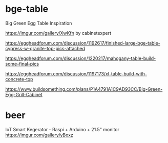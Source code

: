 # bge-table
Big Green Egg Table Inspiration

https://imgur.com/gallery/XwKfn by cabinetexpert

https://eggheadforum.com/discussion/1192617/finished-large-bge-table-cypress-w-granite-top-pics-attached 

https://eggheadforum.com/discussion/1220217/mahogany-table-build-some-final-pics

https://eggheadforum.com/discussion/1197173/xl-table-build-with-concrete-top

https://www.buildsomething.com/plans/P1A4791A1C9AD93CC/Big-Green-Egg-Grill-Cabinet

# beer
IoT Smart Kegerator - Raspi + Arduino + 21.5" monitor
https://imgur.com/gallery/yBoxz
